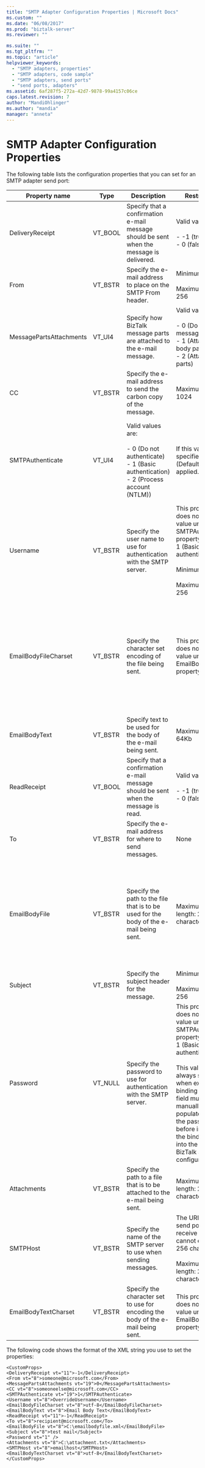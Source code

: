 ```yaml
---
title: "SMTP Adapter Configuration Properties | Microsoft Docs"
ms.custom: ""
ms.date: "06/08/2017"
ms.prod: "biztalk-server"
ms.reviewer: ""

ms.suite: ""
ms.tgt_pltfrm: ""
ms.topic: "article"
helpviewer_keywords: 
  - "SMTP adapters, properties"
  - "SMTP adapters, code sample"
  - "SMTP adapters, send ports"
  - "send ports, adapters"
ms.assetid: 6af287f5-272a-42d7-9878-99a4157c06ce
caps.latest.revision: 7
author: "MandiOhlinger"
ms.author: "mandia"
manager: "anneta"
---
```

# SMTP Adapter Configuration Properties
The following table lists the configuration properties that you can set for an SMTP adapter send port:  
  
|Property name|Type|Description|Restrictions|Comments|  
|-------------------|----------|-----------------|------------------|--------------|  
|DeliveryReceipt|VT_BOOL|Specify that a confirmation e-mail message should be sent when the message is delivered.|Valid values are:<br /><br /> -   -1 (true)<br />-   0 (false)|The default value is 0 (false).|  
|From|VT_BSTR|Specify the e-mail address to place on the SMTP From header.|Minimum length: 0<br /><br /> Maximum length: 256|None|  
|MessagePartsAttachments|VT_UI4|Specify how BizTalk message parts are attached to the e-mail message.|Valid values are:<br /><br /> -   0 (Do not attach message parts)<br />-   1 (Attach only body part<br />-   2 (Attach all parts)|The default value is 0 (Do not attach message parts).|  
|CC|VT_BSTR|Specify the e-mail address to send the carbon copy of the message.|Maximum length: 1024|You can specify more than one address.|  
|SMTPAuthenticate|VT_UI4|Valid values are:<br /><br /> -   0 (Do not authenticate)<br />-   1 (Basic authentication)<br />-   2 (Process account (NTLM))|If this value is not specified then the (Default) value is applied.|The (Default) value indicates that the SMTP send port will use the configuration values specified in the send handler.|  
|Username|VT_BSTR|Specify the user name to use for authentication with the SMTP server.|This property does not require a value unless the SMTPAuthenticate property is set to 1 (Basic authentication).<br /><br /> Minimum length: 0<br /><br /> Maximum length: 256|None|  
|EmailBodyFileCharset|VT_BSTR|Specify the character set encoding of the file being sent.|This property does not require a value unless the EmailBodyFile property is set.|The SMTP adapter does not apply the specified encoding to the file, this option is only for specifying how the file being sent is already encoded.<br /><br /> The default value is utf-8.|  
|EmailBodyText|VT_BSTR|Specify text to be used for the body of the e-mail being sent.|Maximum Length: 64Kb|None|  
|ReadReceipt|VT_BOOL|Specify that a confirmation e-mail message should be sent when the message is read.|Valid values are:<br /><br /> -   -1 (true)<br />-   0 (false)|The default value is 0 (false).|  
|To|VT_BSTR|Specify the e-mail address for where to send messages.|None|None|  
|EmailBodyFile|VT_BSTR|Specify the path to the file that is to be used for the body of the e-mail being sent.|Maximum path length: 256 characters|It is a recommended best practice to specify a path on a file share that is accessible from all BizTalk Servers in the BizTalk Server group to be used in production.|  
|Subject|VT_BSTR|Specify the subject header for the message.|Minimum length: 0<br /><br /> Maximum length: 256|None|  
|Password|VT_NULL|Specify the password to use for authentication with the SMTP server.|This property does not require a value unless the SMTPAuthenticate  property is set to 1 (Basic authentication).<br /><br /> This value is always set to null when exporting a binding file. This field must be manually populated with the password before importing the binding file into the target BizTalk Server configuration.|None|  
|Attachments|VT_BSTR|Specify the path to a file that is to be attached to the e-mail being sent.|Maximum path length: 256 characters|None|  
|SMTPHost|VT_BSTR|Specify the name of the SMTP server to use when sending messages.|The URI for a send port or receive location cannot exceed 256 characters.<br /><br /> Maximum path length: 256 characters|None|  
|EmailBodyTextCharset|VT_BSTR|Specify the character set to use for encoding the body of the e-mail being sent.|This property does not require a value unless the EmailBodyText property is set.|The default value is utf-8.|  
  
 The following code shows the format of the XML string you use to set the properties:  
  
```  
<CustomProps>  
<DeliveryReceipt vt="11">-1</DeliveryReceipt>  
<From vt="8">someone@microsoft.com</From>  
<MessagePartsAttachments vt="19">0</MessagePartsAttachments>  
<CC vt="8">someoneelse@microsoft.com</CC>  
<SMTPAuthenticate vt="19">1</SMTPAuthenticate>  
<Username vt="8">OverrideUsername</Username>  
<EmailBodyFileCharset vt="8">utf-8</EmailBodyFileCharset>  
<EmailBodyText vt="8">Email Body Text</EmailBodyText>  
<ReadReceipt vt="11">-1</ReadReceipt>  
<To vt="8">recipient@microsoft.com</To>  
<EmailBodyFile vt="8">C:\emailbodyfile.xml</EmailBodyFile>  
<Subject vt="8">test mail</Subject>  
<Password vt="1" />  
<Attachments vt="8">C:\attachment.txt</Attachments>  
<SMTPHost vt="8">emailhost</SMTPHost>  
<EmailBodyTextCharset vt="8">utf-8</EmailBodyTextCharset>  
</CustomProps>  
```